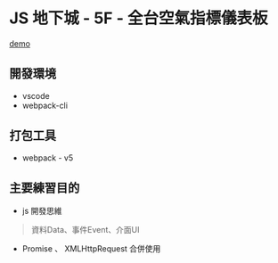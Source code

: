 # JS 地下城 - 5F - 全台空氣指標儀表板

[demo](https://barrylinx.github.io/VanillaJS_PMAQI/dist/index.html)

## 開發環境

* vscode
* webpack-cli

## 打包工具

* webpack - v5

## 主要練習目的

* js 開發思維

> 資料Data、事件Event、介面UI

* Promise 、 XMLHttpRequest 合併使用
